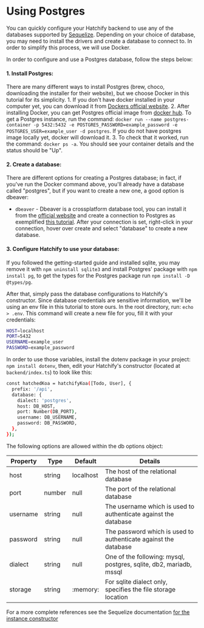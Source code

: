 # Using Postgres

You can quickly configure your Hatchify backend to use any of the databases supported by [Sequelize](https://sequelize.org/api/v6/class/src/sequelize.js~sequelize#instance-constructor-constructor). Depending on your choice of database, you may need to install the drivers and create a database to connect to. In order to simplify this process, we will use Docker.
 
In order to configure and use a Postgres database, follow the steps below:

#### 1. Install Postgres: 

 There are many different ways to install Postgres (brew, choco, downloading the installer for their website), but we choose Docker in this tutorial for its simplicity.
    1. If you don't have docker installed in your computer yet, you can download it from [Dockers official website](https://www.docker.com/products/docker-desktop/).
    2. After installing Docker, you can get Postgres official image from [docker hub](https://hub.docker.com/_/postgres). To get a Postgres instance, run the command: 
    `docker run --name postgres-container -p 5432:5432 -e POSTGRES_PASSWORD=example_password -e POSTGRES_USER=example_user -d postgres`. If you do not have postgres image locally yet, docker will download it.
    3. To check that it worked, run the command: `docker ps -a`. You should see your container details and the status should
    be "Up". 
 
#### 2. Create a database: 

There are different options for creating a Postgres database; in fact, if you've run the Docker command above, you'll already have a database called "postgres", but if you want to create a new one, a good option is dbeaver:  

 -   `dbeaver` - Dbeaver is a crossplatform database tool, you can install it from the [official website](https://dbeaver.io/download/) and create a connection to Postgres as exemplified [this tutorial](https://dbeaver.com/2022/03/03/how-to-create-database-connection-in-dbeaver/). After your connection is set, right-click in your connection, hover over create and select "database" to create a new database.
  
#### 3. Configure Hatchify to use your database: 

If you followed the getting-started guide and installed sqlite, you may remove it with `npm uninstall sqlite3` and install Postgres' package with `npm install pg`, to get the types for the Postgres package run `npm install -D @types/pg`.

After that, simply pass the database configurations to Hatchify's constructor. Since database credentials are sensitive information, we'll be using an env file in this tutorial to store ours. In the root directory, run: ``echo > .env``. This command will create a new file for you, fill it with your credentials:

```bash
HOST=localhost
PORT=5432
USERNAME=example_user
PASSWORD=example_password
```

In order to use those variables, install the dotenv package in your project:  ``npm install dotenv``, then, edit your Hatchify's constructor (located at `backend/index.ts`) to look like this:


```bash
const hatchedKoa = hatchifyKoa([Todo, User], {
  prefix: '/api',
  database: {
    dialect: 'postgres',
    host: DB_HOST,
    port: Number(DB_PORT),
    username: DB_USERNAME,
    password: DB_PASSWORD,
  },
});
```  

The following options are allowed within the db options object:

| Property | Type   | Default   | Details                                                            |
| -------- | ------ | --------- | ------------------------------------------------------------------ |
| host     | string | localhost | The host of the relational database                                |
| port     | number | null      | The port of the relational database                                |
| username | string | null      | The username which is used to authenticate against the database    |
| password | string | null      | The password which is used to authenticate against the database    |
| dialect  | string | null      | One of the following: mysql, postgres, sqlite, db2, mariadb, mssql |
| storage  | string | :memory:  | For sqlite dialect only, specifies the file storage location       |

For a more complete references see the Sequelize documentation [for the instance constructor](https://sequelize.org/api/v6/class/src/sequelize.js~sequelize#instance-constructor-constructor)